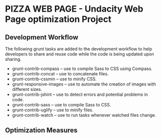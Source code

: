 # PIZZA WEB PAGE - Undacity Web Page optimization Project

## Development Workflow
The following grunt tasks are added to the development workflow to help developers to share and reuse code while the code is being updated upon sharing.
* grunt-contrib-compass – use to compile Sass to CSS using Compass.
* grunt-contrib-concat – use to concatenate files.
* grunt-contrib-cssmin – use to minify CSS.
* grunt-responsive-images – use to automate the creation of images with different sizes.
* grunt-contrib-jshint – use to detect errors and potential problems in code.
* grunt-contrib-sass – use to compile Sass to CSS.
* grunt-contrib-uglify – use to minify files.
* grunt-contrib-watch – use to run tasks whenever watched files change.

## Optimization Measures 
